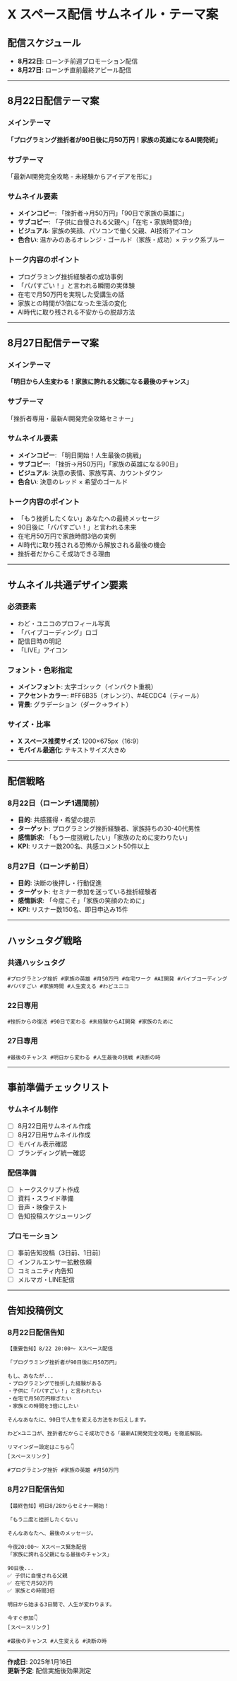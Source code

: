 # X スペース配信 サムネイル・テーマ案

## 配信スケジュール
- **8月22日**: ローンチ前週プロモーション配信
- **8月27日**: ローンチ直前最終アピール配信

---

## 8月22日配信テーマ案

### メインテーマ
**「プログラミング挫折者が90日後に月50万円！家族の英雄になるAI開発術」**

### サブテーマ
「最新AI開発完全攻略 - 未経験からアイデアを形に」

### サムネイル要素
- **メインコピー**: 「挫折者→月50万円」「90日で家族の英雄に」
- **サブコピー**: 「子供に自慢される父親へ」「在宅・家族時間3倍」
- **ビジュアル**: 家族の笑顔、パソコンで働く父親、AI技術アイコン
- **色合い**: 温かみのあるオレンジ・ゴールド（家族・成功）× テック系ブルー

### トーク内容のポイント
- プログラミング挫折経験者の成功事例
- 「パパすごい！」と言われる瞬間の実体験
- 在宅で月50万円を実現した受講生の話
- 家族との時間が3倍になった生活の変化
- AI時代に取り残される不安からの脱却方法

---

## 8月27日配信テーマ案

### メインテーマ
**「明日から人生変わる！家族に誇れる父親になる最後のチャンス」**

### サブテーマ
「挫折者専用・最新AI開発完全攻略セミナー」

### サムネイル要素
- **メインコピー**: 「明日開始！人生最後の挑戦」
- **サブコピー**: 「挫折→月50万円」「家族の英雄になる90日」
- **ビジュアル**: 決意の表情、家族写真、カウントダウン
- **色合い**: 決意のレッド × 希望のゴールド

### トーク内容のポイント
- 「もう挫折したくない」あなたへの最終メッセージ
- 90日後に「パパすごい！」と言われる未来
- 在宅月50万円で家族時間3倍の実例
- AI時代に取り残される恐怖から解放される最後の機会
- 挫折者だからこそ成功できる理由

---

## サムネイル共通デザイン要素

### 必須要素
- わど・ユニコのプロフィール写真
- 「バイブコーディング」ロゴ
- 配信日時の明記
- 「LIVE」アイコン

### フォント・色彩指定
- **メインフォント**: 太字ゴシック（インパクト重視）
- **アクセントカラー**: #FF6B35（オレンジ）、#4ECDC4（ティール）
- **背景**: グラデーション（ダーク→ライト）

### サイズ・比率
- **X スペース推奨サイズ**: 1200×675px（16:9）
- **モバイル最適化**: テキストサイズ大きめ

---

## 配信戦略

### 8月22日（ローンチ1週間前）
- **目的**: 共感獲得・希望の提示
- **ターゲット**: プログラミング挫折経験者、家族持ちの30-40代男性
- **感情訴求**: 「もう一度挑戦したい」「家族のために変わりたい」
- **KPI**: リスナー数200名、共感コメント50件以上

### 8月27日（ローンチ前日）
- **目的**: 決断の後押し・行動促進
- **ターゲット**: セミナー参加を迷っている挫折経験者
- **感情訴求**: 「今度こそ」「家族の笑顔のために」
- **KPI**: リスナー数150名、即日申込み15件

---

## ハッシュタグ戦略

### 共通ハッシュタグ
```
#プログラミング挫折 #家族の英雄 #月50万円 #在宅ワーク #AI開発 #バイブコーディング #パパすごい #家族時間 #人生変える #わどユニコ
```

### 22日専用
```
#挫折からの復活 #90日で変わる #未経験からAI開発 #家族のために
```

### 27日専用
```
#最後のチャンス #明日から変わる #人生最後の挑戦 #決断の時
```

---

## 事前準備チェックリスト

### サムネイル制作
- [ ] 8月22日用サムネイル作成
- [ ] 8月27日用サムネイル作成
- [ ] モバイル表示確認
- [ ] ブランディング統一確認

### 配信準備
- [ ] トークスクリプト作成
- [ ] 資料・スライド準備
- [ ] 音声・映像テスト
- [ ] 告知投稿スケジューリング

### プロモーション
- [ ] 事前告知投稿（3日前、1日前）
- [ ] インフルエンサー拡散依頼
- [ ] コミュニティ内告知
- [ ] メルマガ・LINE配信

---

## 告知投稿例文

### 8月22日配信告知
```
【重要告知】8/22 20:00〜 Xスペース配信

「プログラミング挫折者が90日後に月50万円」

もし、あなたが...
・プログラミングで挫折した経験がある
・子供に「パパすごい！」と言われたい
・在宅で月50万円稼ぎたい
・家族との時間を3倍にしたい

そんなあなたに、90日で人生を変える方法をお伝えします。

わど×ユニコが、挫折者だからこそ成功できる「最新AI開発完全攻略」を徹底解説。

リマインダー設定はこちら👇
[スペースリンク]

#プログラミング挫折 #家族の英雄 #月50万円
```

### 8月27日配信告知
```
【最終告知】明日8/28からセミナー開始！

「もう二度と挫折したくない」

そんなあなたへ、最後のメッセージ。

今夜20:00〜 Xスペース緊急配信
「家族に誇れる父親になる最後のチャンス」

90日後...
✅ 子供に自慢される父親
✅ 在宅で月50万円
✅ 家族との時間3倍

明日から始まる3日間で、人生が変わります。

今すぐ参加👇
[スペースリンク]

#最後のチャンス #人生変える #決断の時
```

---

**作成日**: 2025年1月16日  
**更新予定**: 配信実施後効果測定